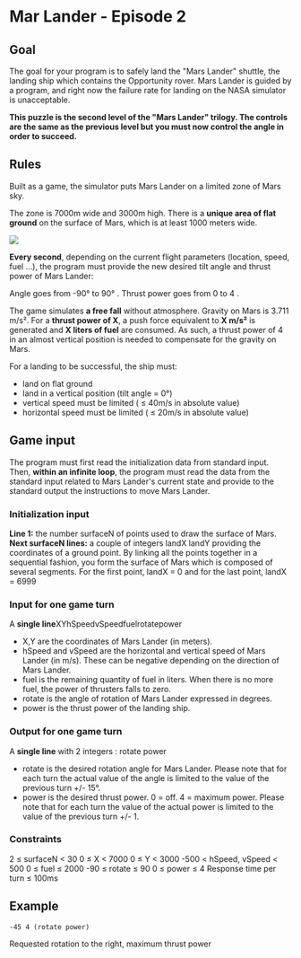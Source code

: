 # Mar Lander - Episode 2

## Goal

The goal for your program is to safely land the "Mars Lander" shuttle, the landing ship which contains the Opportunity rover. Mars Lander is guided by a program, and right now the failure rate for landing on the NASA simulator is unacceptable.

**This puzzle is the second level of the "Mars Lander" trilogy. The controls are the same as the previous level but you must now control the angle in order to succeed.**  

## Rules

Built as a game, the simulator puts Mars Lander on a limited zone of Mars sky.

The zone is 7000m wide and 3000m high. There is a **unique area of flat ground** on the surface of Mars, which is at least 1000 meters wide.  

![](C:\Users\cvaudry\Documents\Perso\Workspaces\programming-workouts\kotlin\codingame\practice\medium\mars_lander_ep2\doc\marslander.png)

**Every second**, depending on the current flight parameters (location, speed, fuel ...), the program must provide the new desired tilt angle and thrust power of Mars Lander:

Angle goes from -90° to 90° . Thrust power goes from 0 to 4 .

The game simulates **a free fall**  without atmosphere. Gravity on Mars is 3.711 m/s². For a **thrust power of X**, a push force equivalent to **X m/s²** is generated and **X liters of fuel** are consumed. As such, a thrust power of 4 in an almost vertical position is needed to compensate for the gravity on Mars.

For a landing to be successful, the ship must:

- land on flat ground
- land in a vertical position (tilt angle = 0°)
- vertical speed must be limited ( ≤ 40m/s in absolute value)
- horizontal speed must be limited ( ≤ 20m/s in absolute value)

## Game input

The program must first read the initialization data from standard input. Then, **within an infinite loop**, the program must read the data from the standard input related to Mars Lander's current state and provide to the standard output the instructions to move Mars Lander.

### Initialization input

**Line 1:** the number surfaceN of points used to draw the surface of Mars.
**Next surfaceN lines:** a couple of integers landX landY providing the coordinates of a ground point. By linking all the points together in a sequential fashion, you form the surface of Mars which is composed of several segments. For the first point, landX = 0 and for the last point, landX = 6999

### Input for one game turn

A **single line**XYhSpeedvSpeedfuelrotatepower

- X,Y are the coordinates of Mars Lander (in meters).
- hSpeed and vSpeed are the horizontal and vertical speed of Mars Lander (in m/s). These can be negative depending on the direction of Mars Lander.
- fuel is the remaining quantity of fuel in liters. When there is no more fuel, the power of thrusters falls to zero.
- rotate is the angle of rotation of Mars Lander expressed in degrees.
- power is the thrust power of the landing ship.

### Output for one game turn

A **single line** with 2 integers : rotate power

- rotate is the desired rotation angle for Mars Lander. Please note that for each turn the actual value of the angle is limited to the value of the previous turn +/- 15°.
- power is the desired thrust power. 0 = off. 4 = maximum power. Please note that for each turn the value of the actual power is limited to the value of the previous turn +/- 1.

### Constraints

2 ≤ surfaceN < 30
0 ≤ X < 7000
0 ≤ Y < 3000
-500 < hSpeed, vSpeed < 500
0 ≤ fuel ≤ 2000
-90 ≤ rotate ≤ 90
0 ≤ power ≤ 4
Response time per turn ≤ 100ms

## Example

```
-45 4 (rotate power)
```

Requested rotation to the right, maximum thrust power